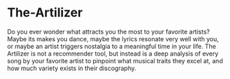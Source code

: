# The-Artilizer
Do you ever wonder what attracts you the most to your favorite artists? Maybe its makes you dance, maybe the lyrics resonate very well with you, or maybe an artist triggers nostalgia to a meaningful time in your life. The Artilizer is not a recommender tool, but instead is a deep analysis of every song by your favorite artist to pinpoint what musical traits they excel at, and how much variety exists in their discography.
